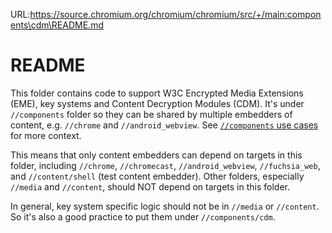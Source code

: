 URL:https://source.chromium.org/chromium/chromium/src/+/main:components\cdm\README.md
# README

This folder contains code to support W3C Encrypted Media Extensions (EME),
key systems and Content Decryption Modules (CDM). It's under `//components`
folder so they can be shared by multiple embedders of content, e.g. `//chrome`
and `//android_webview`. See
[`//components` use cases](https://source.chromium.org/chromium/chromium/src/+/main:components/README.md#use-cases)
for more context.

This means that only content embedders can depend on targets in this folder,
including `//chrome`, `//chromecast`, `//android_webview`, `//fuchsia_web`, and
`//content/shell` (test content embedder). Other folders, especially `//media`
and `//content`, should NOT depend on targets in this folder.

In general, key system specific logic should not be in `//media` or `//content`.
So it's also a good practice to put them under `//components/cdm`.

